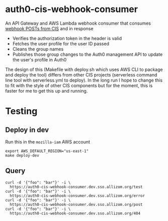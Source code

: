 # auth0-cis-webhook-consumer

An API Gateway and AWS Lambda webhook consumer that consumes 
[webhook POSTs from CIS](https://github.com/mozilla-iam/cis/blob/master/docs/Hooks.md)
and in response
* Verifies the authorization token in the header is valid
* Fetches the user profile for the user ID passed
* Cleans the group names
* Publishes those group changes to the Auth0 management API to update the user's
  profile in Auth0

The design of this (Makefile with deploy.sh which uses AWS CLI to package
and deploy the tool) differs from other CIS projects (serverless command line
tool with serverless.yml to deploy). In the long run I hope to change this to
fit with the style of other CIS components but for the moment, this is faster
for me to get this up and running.

# Testing

## Deploy in dev

Run this in the `mozilla-iam` AWS account
```
export AWS_DEFAULT_REGION="us-east-1"
make deploy-dev
```

## Query

```
curl -d '{"foo": "bar"}' -i \
  https://auth0-cis-webhook-consumer.dev.sso.allizom.org/test
curl -d '{"foo": "bar"}' -i \
  https://auth0-cis-webhook-consumer.dev.sso.allizom.org/error
curl -d '{"foo": "bar"}' -i \
  https://auth0-cis-webhook-consumer.dev.sso.allizom.org/post
curl -d '{"foo": "bar"}' -i \
  https://auth0-cis-webhook-consumer.dev.sso.allizom.org/404
```